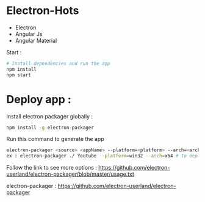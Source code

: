 # Electron-Hots

- Electron
- Angular Js
- Angular Material

Start : 

```bash
# Install dependencies and run the app
npm install 
npm start
```

# Deploy app : 

Install electron packager globally :

```bash
npm install -g electron-packager
```
Run this command to generate the app

```bash
electron-packager <source> <appName> --platform=<platform> --arch=<arch>
ex : electron-packager ./ Youtube --platform=win32 --arch=x64 # To deploy on Windows
```

Follow the link to see more options : https://github.com/electron-userland/electron-packager/blob/master/usage.txt

electron-packager : https://github.com/electron-userland/electron-packager
